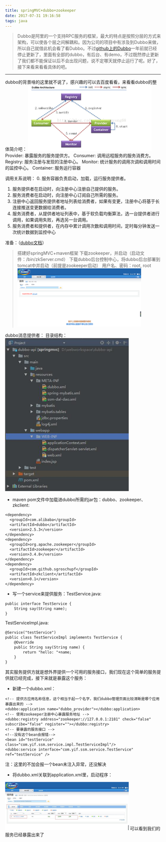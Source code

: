 ```yaml
---
title: springMVC+dubbo+zookeeper
date: 2017-07-31 19:16:58
tags: java
---
```

> Dubbo是阿里的一个支持RPC服务的框架，最大的特点是按照分层的方式来架构，可以使各个层之间解耦和。因为公司的项目中有涉及到Dubbo来做，所以自己就借此机会看了看Dubbo。不过[github上的Dubbo](https://github.com/alibaba/dubbo)一年前就已经停止更新了，里面有全部的dubbo，有后台、有demo，不过既然停止更新了我们都不能保证以后不会出现问题，说不定哪天就停止运行了呢。好了，接下来看来看看具体的吧。<!--more-->

---
dubbo的背景啥的这里就不说了，感兴趣的可以去百度看看，来看看dubbo的整体简介吧：
<img src="/images/java/2017073101.png" style="width: 400px;"/>
Provider: 暴露服务的服务提供方。
Consumer: 调用远程服务的服务消费方。
Registry: 服务注册与发现的注册中心。
Monitor: 统计服务的调用次调和调用时间的监控中心。
Container: 服务运行容器

调用关系说明：
0. 服务容器负责启动，加载，运行服务提供者。
1. 服务提供者在启动时，向注册中心注册自己提供的服务。
2. 服务消费者在启动时，向注册中心订阅自己所需的服务。
3. 注册中心返回服务提供者地址列表给消费者，如果有变更，注册中心将基于长连接推送变更数据给消费者。
4. 服务消费者，从提供者地址列表中，基于软负载均衡算法，选一台提供者进行调用，如果调用失败，再选另一台调用。
5. 服务消费者和提供者，在内存中累计调用次数和调用时间，定时每分钟发送一次统计数据到监控中心

准备：（[dubbo文档](http://dubbo.io)）
> 搭建好springMVC+maven框架
> 下载zookeeper，并启动（启动文件：/bin/zkServer.cmd）
> 下载dubbo后台控制中心，将dubbo后台部署到tomcat中并启动（前提是zookeeper启动）
> 用户名、密码：root, root
> <img src="/images/java/2017073102.png" style="width: 400px;"/>

dubbo消息提供者：
目录结构：
<img src="/images/java/2017073103.jpg" style="width: 400px;"/>
* maven pom文件中加载进dubbo所需的jar包：dubbo、zookeeper、zkclient:
```
<dependency>
  <groupId>com.alibaba</groupId>
  <artifactId>dubbo</artifactId>
  <version>2.5.3</version>
</dependency>
<dependency>
  <groupId>org.apache.zookeeper</groupId>
  <artifactId>zookeeper</artifactId>
  <version>3.4.8</version>
</dependency>
<dependency>
  <groupId>com.github.sgroschupf</groupId>
  <artifactId>zkclient</artifactId>
  <version>0.1</version>
</dependency>
```
* 写一个service来提供服务：TestService.java:
```
public interface TestService {
    String say(String name);
}
```
TestServiceImpl.java:
```
@Service("testService")
public class TestServiceImpl implements TestService {
    @Override
    public String say(String name) {
        return "hello: "+name;
    }
}
```
其实服务提供方就是想外界提供一个可用的服务接口，我们现在这个简单的服务提供就已经完成，接下来就是暴露这个服务：
* 新建一个dubbo.xml：
```
<!-- 提供方应用名称信息，这个相当于起一个名字，我们dubbo管理页面比较清晰是哪个应用暴露出来的 -->
<dubbo:application name="dubbo_provider"></dubbo:application>
<!-- 使用zookeeper注册中心暴露服务地址 -->
<dubbo:registry address="zookeeper://127.0.0.1:2181" check="false" subscribe="false" register=""></dubbo:registry>
<!-- 要暴露的服务接口 -->
<!--没有这个bean会报错-->
<bean id="testService" class="com.yif.ssm.service.impl.TestServiceImpl"/>
<dubbo:service interface="com.yif.ssm.service.TestService" ref="testService" />
```
注：这里的<bean id="testService" class="com.yif.ssm.service.impl.TestServiceImpl"/>不加会报一个bean未注入异常，还没解决
* 将dubbo.xml关联到application.xml里，启动程序：
<img src="/images/java/2017073104.jpg" style="width: 400px;"/>
可以看到我们的服务已经暴露出来了
